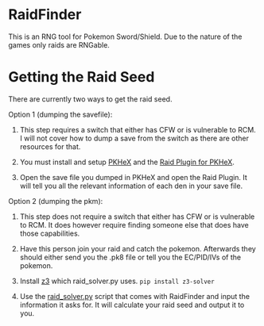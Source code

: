 # RaidFinder

This is an RNG tool for Pokemon Sword/Shield. Due to the nature of the games only raids are RNGable.

# Getting the Raid Seed

There are currently two ways to get the raid seed.

Option 1 (dumping the savefile):

1. This step requires a switch that either has CFW or is vulnerable to RCM. I will not cover how to dump a save from the switch as there are other resources for that.

2. You must install and setup [PKHeX](https://github.com/kwsch/PKHeX) and the [Raid Plugin for PKHeX](https://github.com/Leanny/PKHeX_Raid_Plugin).

3. Open the save file you dumped in PKHeX and open the Raid Plugin. It will tell you all the relevant information of each den in your save file.

Option 2 (dumping the pkm):

1. This step does not require a switch that either has CFW or is vulnerable to RCM. It does however require finding someone else that does have those capabilities.

2. Have this person join your raid and catch the pokemon. Afterwards they should either send you the .pk8 file or tell you the EC/PID/IVs of the pokemon.

3. Install [z3](https://pypi.org/project/z3-solver/) which raid_solver.py uses. `pip install z3-solver`

4. Use the [raid_solver.py](https://github.com/Admiral-Fish/RaidFinder/blob/master/raid_solver.py) script that comes with RaidFinder and input the information it asks for. It will calculate your raid seed and output it to you.
